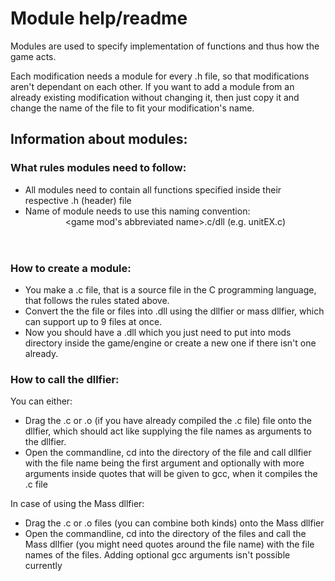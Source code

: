 # Module help/readme

Modules are used to specify implementation of functions and thus how the game acts.

Each modification needs a module for every .h file, so that modifications aren't dependant on each other. If you want to add a module from an already existing modification without changing it, then just copy it and change the name of the file to fit your modification's name.

## Information about modules:

### What rules modules need to follow:

* All modules need to contain all functions specified inside their respective .h (header) file
* Name of module needs to use this naming convention: <header name><game mod's abbreviated name>.c/dll (e.g. unitEX.c)

### How to create a module:

* You make a .c file, that is a source file in the C programming language, that follows the rules stated above.
* Convert the the file or files into .dll using the dllfier or mass dllfier, which can support up to 9 files at once.
* Now you should have a .dll which you just need to put into mods directory inside the game/engine or create a new one if there isn't one already.

### How to call the dllfier:

You can either:
* Drag the .c or .o (if you have already compiled the .c file) file onto the dllfier, which should act like supplying the file names as arguments to the dllfier.
* Open the commandline, cd into the directory of the file and call dllfier with the file name being the first argument and optionally with more arguments inside quotes that will be given to gcc, when it compiles the .c file

In case of using the Mass dllfier:
* Drag the .c or .o files (you can combine both kinds) onto the Mass dllfier
* Open the commandline, cd into the directory of the files and call the Mass dllfier (you might need quotes around the file name) with the file names of the files. Adding optional gcc arguments isn't possible currently